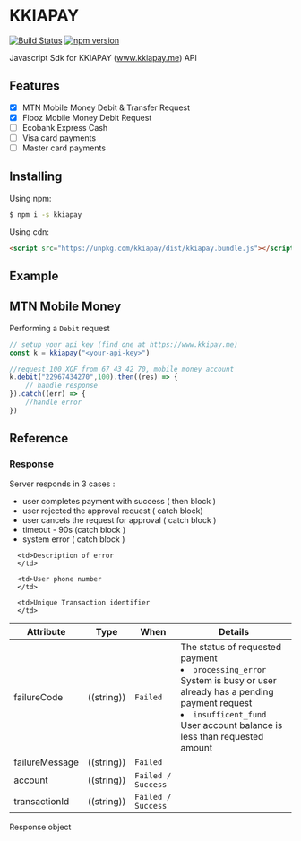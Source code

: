 # KKIAPAY

[![Build Status](https://travis-ci.org/kkiapay/js-sdk.svg?branch=master)](https://travis-ci.org/kkiapay/js-sdk)
[![npm version](https://img.shields.io/npm/v/kkiapay.svg)](https://www.npmjs.com/package/kkiapay)

Javascript Sdk for KKIAPAY (www.kkiapay.me) API

## Features

- [x] MTN Mobile Money Debit & Transfer Request
- [x] Flooz Mobile Money Debit Request
- [ ] Ecobank Express Cash
- [ ] Visa card payments
- [ ] Master card payments

## Installing

Using npm:

```bash
$ npm i -s kkiapay
```

Using cdn:

```html
<script src="https://unpkg.com/kkiapay/dist/kkiapay.bundle.js"></script>
```

## Example

## MTN Mobile Money 

Performing a `Debit` request 

```js
// setup your api key (find one at https://www.kkipay.me)
const k = kkiapay("<your-api-key>")

//request 100 XOF from 67 43 42 70, mobile money account
k.debit("22967434270",100).then((res) => {
    // handle response
}).catch((err) => {
    //handle error
})
```

## Reference


### Response
Server responds in 3 cases : 
  - user completes payment with success ( then block  ) 
  - user rejected the approval request ( catch block)
  - user cancels the request for approval ( catch block )
  - timeout - 90s  (catch block )
  - system error ( catch block )

<table>
  <thead>
    <tr>
      <th>Attribute</th>
      <th>Type</th>
      <th>When</th>
      <th>Details</th>
    </tr>
  </thead>
  <tbody>
    <tr>
      <td>failureCode</td>
      <td>((string))</td>
         <td> <code>Failed</code> </td>
      <td>The status of requested payment                                                               <li> <code>processing_error</code>  System is busy or user already has a pending payment request</li> <li><code>insufficent_fund</code> User account balance is less than requested amount</li>
      </td> 
   </tr>
   <tr>
      <td>failureMessage</td>
      <td>((string))</td>
               <td> <code>Failed</code> </td>

      <td>Description of error
      </td> 
   </tr>
   <tr>
      <td>account</td>
      <td>((string))</td>
               <td> <code>Failed / Success</code> </td>

      <td>User phone number
      </td> 
   </tr>
   <tr>
      <td>transactionId</td>
      <td>((string))</td>
                     <td> <code>Failed / Success</code> </td>

      <td>Unique Transaction identifier
      </td> 
   </tr>
  </tbody>
</table>

Response object
